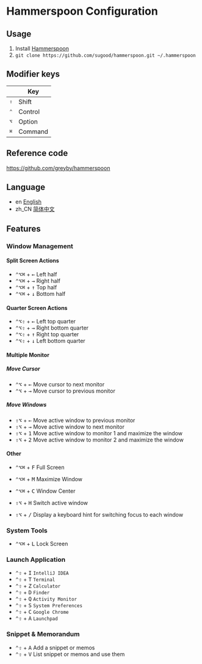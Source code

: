# Hammerspoon Configuration

## Usage

1. Install [Hammerspoon](http://www.hammerspoon.org/)
2. `git clone https://github.com/sugood/hammerspoon.git ~/.hammerspoon`

## Modifier keys
|           |  Key           |
| --------- | -------------- |
| <kbd>⇧</kbd> | Shift       |
| <kbd>⌃</kbd> | Control   	 |
| <kbd>⌥</kbd> | Option 		 |
| <kbd>⌘</kbd> | Command   	 |

## Reference code
https://github.com/greyby/hammerspoon

## Language

- en [English](README.md)
- zh_CN [简体中文](README_zh-CN.md)

## Features

### Window Management

#### Split Screen Actions

* <kbd>⌃</kbd><kbd>⌥</kbd><kbd>⌘</kbd> + <kbd>←</kbd> Left half
* <kbd>⌃</kbd><kbd>⌥</kbd><kbd>⌘</kbd> + <kbd>→</kbd> Right half
* <kbd>⌃</kbd><kbd>⌥</kbd><kbd>⌘</kbd> + <kbd>↑</kbd> Top half
* <kbd>⌃</kbd><kbd>⌥</kbd><kbd>⌘</kbd> + <kbd>↓</kbd>	Bottom half

#### Quarter Screen Actions

* <kbd>⌃</kbd><kbd>⌥</kbd><kbd>⇧</kbd> + <kbd>←</kbd> Left top quarter
* <kbd>⌃</kbd><kbd>⌥</kbd><kbd>⇧</kbd> + <kbd>→</kbd> Right bottom quarter
* <kbd>⌃</kbd><kbd>⌥</kbd><kbd>⇧</kbd> + <kbd>↑</kbd> Right top quarter
* <kbd>⌃</kbd><kbd>⌥</kbd><kbd>⇧</kbd> + <kbd>↓</kbd> Left bottom quarter

#### Multiple Monitor

##### Move Cursor

* <kbd>⌃</kbd><kbd>⌥</kbd> + <kbd>←</kbd> Move cursor to next monitor
* <kbd>⌃</kbd><kbd>⌥</kbd> + <kbd>→</kbd> Move cursor to previous monitor

##### Move Windows

* <kbd>⇧</kbd><kbd>⌥</kbd> + <kbd>←</kbd> Move active window to previous monitor
* <kbd>⇧</kbd><kbd>⌥</kbd> + <kbd>→</kbd> Move active window to next monitor
* <kbd>⇧</kbd><kbd>⌥</kbd> + <kbd>1</kbd> Move active window to monitor 1 and maximize the window
* <kbd>⇧</kbd><kbd>⌥</kbd> + <kbd>2</kbd> Move active window to monitor 2 and maximize the window


#### Other

* <kbd>⌃</kbd><kbd>⌥</kbd><kbd>⌘</kbd> + <kbd>F</kbd> Full Screen
* <kbd>⌃</kbd><kbd>⌥</kbd><kbd>⌘</kbd> + <kbd>M</kbd> Maximize Window
* <kbd>⌃</kbd><kbd>⌥</kbd><kbd>⌘</kbd> + <kbd>C</kbd> Window Center


* <kbd>⇧</kbd><kbd>⌥</kbd> + <kbd>H</kbd>  Switch active window
* <kbd>⇧</kbd><kbd>⌥</kbd> + <kbd>/</kbd>  Display a keyboard hint for switching focus to each window

### System Tools

* <kbd>⌃</kbd><kbd>⌥</kbd><kbd>⌘</kbd> + <kbd>L</kbd> Lock Screen

### Launch Application

* <kbd>⌃</kbd><kbd>⇧</kbd> + <kbd>I</kbd> `IntelliJ IDEA`
* <kbd>⌃</kbd><kbd>⇧</kbd> + <kbd>T</kbd> `Terminal`
* <kbd>⌃</kbd><kbd>⇧</kbd> + <kbd>Z</kbd> `Calculator`
* <kbd>⌃</kbd><kbd>⇧</kbd> + <kbd>D</kbd> `Finder`
* <kbd>⌃</kbd><kbd>⇧</kbd> + <kbd>Q</kbd> `Activity Monitor`
* <kbd>⌃</kbd><kbd>⇧</kbd> + <kbd>S</kbd> `System Preferences`
* <kbd>⌃</kbd><kbd>⇧</kbd> + <kbd>C</kbd> `Google Chrome`
* <kbd>⌃</kbd><kbd>⇧</kbd> + <kbd>A</kbd> `Launchpad`

### Snippet & Memorandum

* <kbd>⌃</kbd><kbd>⇧</kbd> + <kbd>A</kbd> Add a snippet or memos
* <kbd>⌃</kbd><kbd>⇧</kbd> + <kbd>V</kbd> List snippet or memos and use them